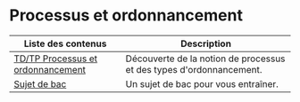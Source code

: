 # Processus et ordonnancement

| Liste des contenus                      | Description                                              |
| --------------------------------------- | -------------------------------------------------------- |
| [TD/TP Processus et ordonnancement](TDTP.md) | Découverte de la notion de processus et des types d'ordonnancement. |
| [Sujet de bac](sujet_bac.md) | Un sujet de bac pour vous entraîner. |